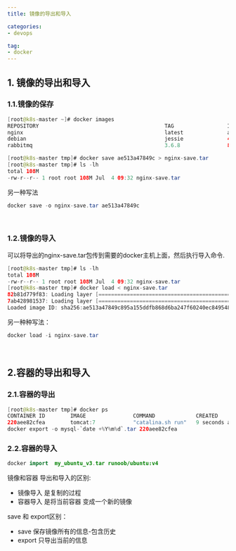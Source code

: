 ```yaml
---
title: 镜像的导出和导入

categories:
- devops

tag:
- docker
---
```


## 1. 镜像的导出和导入
### 1.1.镜像的保存
```java
[root@k8s-master ~]# docker images
REPOSITORY                                        TAG                 IMAGE ID            CREATED             SIZE
nginx                                             latest              ae513a47849c        2 months ago        109MB
debian                                            jessie              4eb8376dc2a3        2 months ago        127MB
rabbitmq                                          3.6.8               8cdcbee37f62        15 months ago       179MB

[root@k8s-master tmp]# docker save ae513a47849c > nginx-save.tar
[root@k8s-master tmp]# ls -lh
total 108M
-rw-r--r-- 1 root root 108M Jul  4 09:32 nginx-save.tar
```
另一种写法
```java
docker save -o nginx-save.tar ae513a47849c
```
​

### 1.2.镜像的导入
可以将导出的nginx-save.tar包传到需要的docker主机上面，然后执行导入命令.
```java
[root@k8s-master tmp]# ls -lh
total 108M
-rw-r--r-- 1 root root 108M Jul  4 09:32 nginx-save.tar
[root@k8s-master tmp]# docker load < nginx-save.tar 
82b81d779f83: Loading layer [==================================================>]  54.21MB/54.21MB
7ab428981537: Loading layer [==================================================>]  3.584kB/3.584kB
Loaded image ID: sha256:ae513a47849c895a155ddfb868d6ba247f60240ec8495482eca74c4a2c13a881
```
另一种种写法：
```java
docker load -i nginx-save.tar
```
​

## 2.容器的导出和导入
### 2.1.容器的导出
```java
[root@k8s-master tmp]# docker ps
CONTAINER ID        IMAGE               COMMAND             CREATED             STATUS              PORTS               NAMES
220aee82cfea        tomcat:7            "catalina.sh run"   9 seconds ago       Up 7 seconds        8080/tcp            tomcat7
docker export -o mysql-`date +%Y%m%d`.tar 220aee82cfea
```
### 2.2.容器的导入
```java
docker import  my_ubuntu_v3.tar runoob/ubuntu:v4  
```


镜像和容器 导出和导入的区别:

- 镜像导入 是复制的过程
- 容器导入 是将当前容器 变成一个新的镜像

save 和 export区别：

- save 保存镜像所有的信息-包含历史
- export 只导出当前的信息
